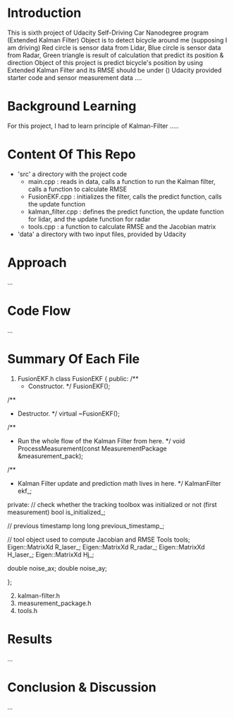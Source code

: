 # Introduction
This is sixth project of Udacity Self-Driving Car Nanodegree program (Extended Kalman Filter)
Object is to detect bicycle around me (supposing I am driving)
Red circle is sensor data from Lidar,
Blue circle is sensor data from Radar,
Green triangle is result of calculation that predict its position & direction
Object of this project is predict bicycle's position by using Extended Kalman Filter
and its RMSE should be under ()
Udacity provided starter code and sensor measurement data
....

# Background Learning
For this project, I had to learn principle of Kalman-Filter
.....

# Content Of This Repo
- 'src' a directory with the project code
	- main.cpp : reads in data, calls a function to run the Kalman filter, calls a function to calculate RMSE
    - FusionEKF.cpp : initializes the filter, calls the predict function, calls the update function
    - kalman_filter.cpp : defines the predict function, the update function for lidar, and the update function for radar
    - tools.cpp : a function to calculate RMSE and the Jacobian matrix
- 'data' a directory with two input files, provided by Udacity

# Approach
...

# Code Flow
...

# Summary Of Each File
1. FusionEKF.h
class FusionEKF {
 public:
  /**
   * Constructor.
   */
  FusionEKF();

  /**
   * Destructor.
   */
  virtual ~FusionEKF();

  /**
   * Run the whole flow of the Kalman Filter from here.
   */
  void ProcessMeasurement(const MeasurementPackage &measurement_pack);

  /**
   * Kalman Filter update and prediction math lives in here.
   */
  KalmanFilter ekf_;

 private:
  // check whether the tracking toolbox was initialized or not (first measurement)
  bool is_initialized_;

  // previous timestamp
  long long previous_timestamp_;

  // tool object used to compute Jacobian and RMSE
  Tools tools;
  Eigen::MatrixXd R_laser_;
  Eigen::MatrixXd R_radar_;
  Eigen::MatrixXd H_laser_;
  Eigen::MatrixXd Hj_;
  
  double noise_ax;
  double noise_ay;
  
};




2. kalman-filter.h
3. measurement_package.h
4. tools.h

# Results
...

# Conclusion & Discussion
...
